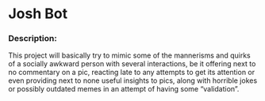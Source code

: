 # Josh Bot


### Description:

This project will basically try to mimic some of the mannerisms and quirks of a socially awkward person with several interactions, be it offering next to no commentary on a pic, reacting late to any attempts to get its attention or even providing next to none useful insights to pics, along with horrible jokes or possibly outdated memes in an attempt of having some “validation”.